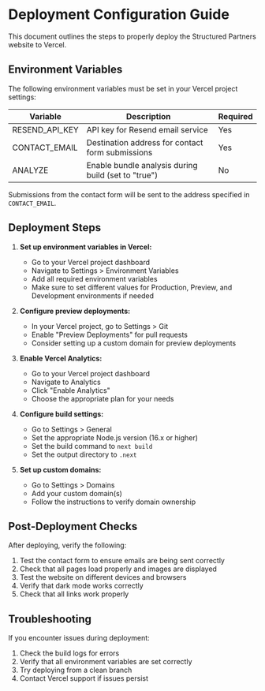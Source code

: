 # Deployment Configuration Guide

This document outlines the steps to properly deploy the Structured Partners website to Vercel.

## Environment Variables

The following environment variables must be set in your Vercel project settings:

| Variable | Description | Required |
|----------|-------------|----------|
| RESEND_API_KEY | API key for Resend email service | Yes |
| CONTACT_EMAIL | Destination address for contact form submissions | Yes |
| ANALYZE | Enable bundle analysis during build (set to "true") | No |

Submissions from the contact form will be sent to the address specified in `CONTACT_EMAIL`.

## Deployment Steps

1. **Set up environment variables in Vercel:**
   - Go to your Vercel project dashboard
   - Navigate to Settings > Environment Variables
   - Add all required environment variables
   - Make sure to set different values for Production, Preview, and Development environments if needed

2. **Configure preview deployments:**
   - In your Vercel project, go to Settings > Git
   - Enable "Preview Deployments" for pull requests
   - Consider setting up a custom domain for preview deployments

3. **Enable Vercel Analytics:**
   - Go to your Vercel project dashboard
   - Navigate to Analytics
   - Click "Enable Analytics"
   - Choose the appropriate plan for your needs

4. **Configure build settings:**
   - Go to Settings > General
   - Set the appropriate Node.js version (16.x or higher)
   - Set the build command to `next build`
   - Set the output directory to `.next`

5. **Set up custom domains:**
   - Go to Settings > Domains
   - Add your custom domain(s)
   - Follow the instructions to verify domain ownership

## Post-Deployment Checks

After deploying, verify the following:

1. Test the contact form to ensure emails are being sent correctly
2. Check that all pages load properly and images are displayed
3. Test the website on different devices and browsers
4. Verify that dark mode works correctly
5. Check that all links work properly

## Troubleshooting

If you encounter issues during deployment:

1. Check the build logs for errors
2. Verify that all environment variables are set correctly
3. Try deploying from a clean branch
4. Contact Vercel support if issues persist
